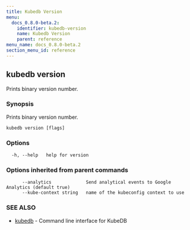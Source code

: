 ```yaml
---
title: Kubedb Version
menu:
  docs_0.8.0-beta.2:
    identifier: kubedb-version
    name: Kubedb Version
    parent: reference
menu_name: docs_0.8.0-beta.2
section_menu_id: reference
---
```

## kubedb version

Prints binary version number.

### Synopsis

Prints binary version number.

```
kubedb version [flags]
```

### Options

```
  -h, --help   help for version
```

### Options inherited from parent commands

```
      --analytics             Send analytical events to Google Analytics (default true)
      --kube-context string   name of the kubeconfig context to use
```

### SEE ALSO

* [kubedb](/docs/reference/kubedb.md)	 - Command line interface for KubeDB

